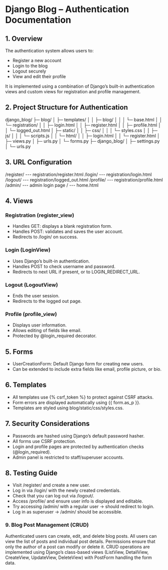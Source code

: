 # Django Blog – Authentication Documentation
## 1. Overview

The authentication system allows users to:
- Register a new account
- Login to the blog
- Logout securely
- View and edit their profile

It is implemented using a combination of Django’s built-in authentication views and custom views for registration and profile management.

## 2. Project Structure for Authentication

django_blog/
├─ blog/
│  ├─ templates/
│  │  ├─ blog/
│  │  │  └─ base.html
│  │  └─ registration/
│  │     ├─ login.html
│  │     ├─ register.html
│  │     ├─ profile.html
│  │     └─ logged_out.html
│  ├─ static/
│  │  ├─ css/
│  │  │  └─ styles.css
│  │  ├─ js/
│  │  │  └─ scripts.js
│  │  └─ html/
│  │     ├─ login.html
│  │     └─ register.html
│  ├─ views.py
│  ├─ urls.py
│  └─ forms.py
├─ django_blog/
│  ├─ settings.py
│  └─ urls.py

## 3. URL Configuration
/register/	---  registration/register.html
/login/	 ---	registration/login.html	
/logout/	---	registration/logged_out.html
/profile/	---	registration/profile.html
/admin/	---	admin login page
/	---	home.html

## 4. Views
### Registration (register_view)
- Handles GET: displays a blank registration form.
- Handles POST: validates and saves the user account.
- Redirects to /login/ on success.
### Login (LoginView)
- Uses Django’s built-in authentication.
- Handles POST to check username and password.
- Redirects to next URL if present, or to LOGIN_REDIRECT_URL.
### Logout (LogoutView)
- Ends the user session.
- Redirects to the logged out page.
### Profile (profile_view)
- Displays user information.
- Allows editing of fields like email.
- Protected by @login_required decorator.

## 5. Forms
- UserCreationForm: Default Django form for creating new users.
- Can be extended to include extra fields like email, profile picture, or bio.

## 6. Templates
- All templates use {% csrf_token %} to protect against CSRF attacks.
- Form errors are displayed automatically using {{ form.as_p }}.
- Templates are styled using blog/static/css/styles.css.

## 7. Security Considerations
- Passwords are hashed using Django’s default password hasher.
- All forms use CSRF protection.
- Login and profile pages are protected by authentication checks (@login_required).
- Admin panel is restricted to staff/superuser accounts.

## 8. Testing Guide
- Visit /register/ and create a new user.
- Log in via /login/ with the newly created credentials.
- Check that you can log out via /logout/.
- Access /profile/ and ensure user info is displayed and editable.
- Try accessing /admin/ with a regular user → should redirect to login.
- Log in as superuser → /admin/ should be accessible.

### 9. Blog Post Management (CRUD)
Authenticated users can create, edit, and delete blog posts. All users can view the list of posts and individual post details. Permissions ensure that only the author of a post can modify or delete it. CRUD operations are implemented using Django’s class-based views (ListView, DetailView, CreateView, UpdateView, DeleteView) with PostForm handling the form data.